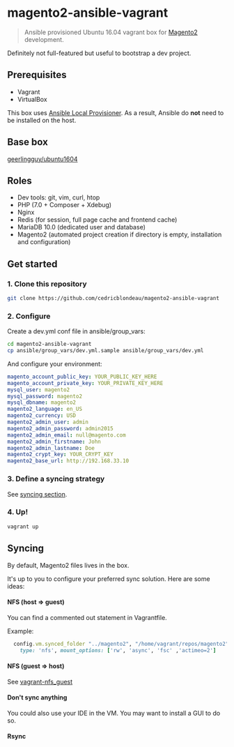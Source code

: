 # magento2-ansible-vagrant

> Ansible provisioned Ubuntu 16.04 vagrant box for [Magento2](https://github.com/magento/magento2) development.

Definitely not full-featured but useful to bootstrap a dev project.

## Prerequisites

- Vagrant
- VirtualBox

This box uses [Ansible Local Provisioner](https://www.vagrantup.com/docs/provisioning/ansible_local.html).
As a result, Ansible do **not** need to be installed on the host.

## Base box

[geerlingguy/ubuntu1604](https://atlas.hashicorp.com/geerlingguy/boxes/ubuntu1604/)

## Roles

- Dev tools: git, vim, curl, htop
- PHP (7.0 + Composer + Xdebug)
- Nginx
- Redis (for session, full page cache and frontend cache)
- MariaDB 10.0 (dedicated user and database)
- Magento2 (automated project creation if directory is empty, installation and configuration)

## Get started

### 1. Clone this repository

```bash
git clone https://github.com/cedricblondeau/magento2-ansible-vagrant
```

### 2. Configure

Create a dev.yml conf file in ansible/group_vars:

```bash
cd magento2-ansible-vagrant
cp ansible/group_vars/dev.yml.sample ansible/group_vars/dev.yml
```

And configure your environment:

```yaml
magento_account_public_key: YOUR_PUBLIC_KEY_HERE
magento_account_private_key: YOUR_PRIVATE_KEY_HERE
mysql_user: magento2
mysql_password: magento2
mysql_dbname: magento2
magento2_language: en_US
magento2_currency: USD
magento2_admin_user: admin
magento2_admin_password: admin2015
magento2_admin_email: null@magento.com
magento2_admin_firstname: John
magento2_admin_lastname: Doe
magento2_crypt_key: YOUR_CRYPT_KEY
magento2_base_url: http://192.168.33.10
```

### 3. Define a syncing strategy

See [syncing section](#syncing).

### 4. Up!

```bash
vagrant up
```

## Syncing

By default, Magento2 files lives in the box.

It's up to you to configure your preferred sync solution. Here are some ideas:

#### NFS (host => guest)

You can find a commented out statement in Vagrantfile.

Example:

```ruby
  config.vm.synced_folder "../magento2", "/home/vagrant/repos/magento2",
    type: 'nfs', mount_options: ['rw', 'async', 'fsc' ,'actimeo=2']
```

#### NFS (guest => host)

See [vagrant-nfs_guest](https://github.com/Learnosity/vagrant-nfs_guest)

#### Don't sync anything

You could also use your IDE in the VM. You may want to install a GUI to do so.

#### Rsync
